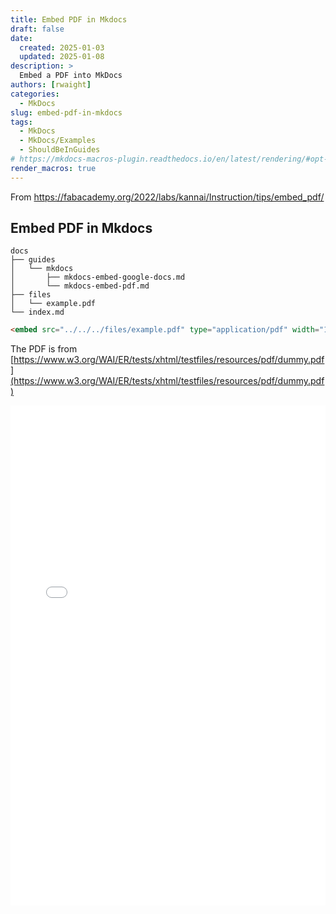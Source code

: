 ```yaml
---
title: Embed PDF in Mkdocs
draft: false
date:
  created: 2025-01-03
  updated: 2025-01-08
description: >
  Embed a PDF into MkDocs
authors: [rwaight]
categories:
  - MkDocs
slug: embed-pdf-in-mkdocs
tags:
  - MkDocs
  - MkDocs/Examples
  - ShouldBeInGuides
# https://mkdocs-macros-plugin.readthedocs.io/en/latest/rendering/#opt-in-with-the-markdown-pages-header
render_macros: true
---
```


From https://fabacademy.org/2022/labs/kannai/Instruction/tips/embed_pdf/

## Embed PDF in Mkdocs

```shell
docs
├── guides
│   └── mkdocs
│       ├── mkdocs-embed-google-docs.md
│       └── mkdocs-embed-pdf.md
├── files
│   └── example.pdf
└── index.md
```

```markdown
<embed src="../../../files/example.pdf" type="application/pdf" width="100%" height=800>
```

The PDF is from [https://www.w3.org/WAI/ER/tests/xhtml/testfiles/resources/pdf/dummy.pdf](https://www.w3.org/WAI/ER/tests/xhtml/testfiles/resources/pdf/dummy.pdf)

<embed src="../../../files/example.pdf" type="application/pdf" width="100%" height=800>
